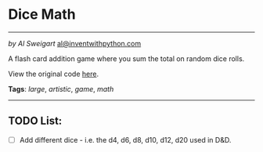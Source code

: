 # Dice Math
___
_by Al Sweigart_ [al@inventwithpython.com](mailto:al@inventwithpython.com)

A flash card addition game where you sum the total on random dice rolls.

View the original code [here](https://nostarch.com/big-book-small-python-projects).

**Tags**: _large_, _artistic_, _game_, _math_

___

## TODO List:

* [ ] Add different dice - i.e. the d4, d6, d8, d10, d12, d20 used in D&D.